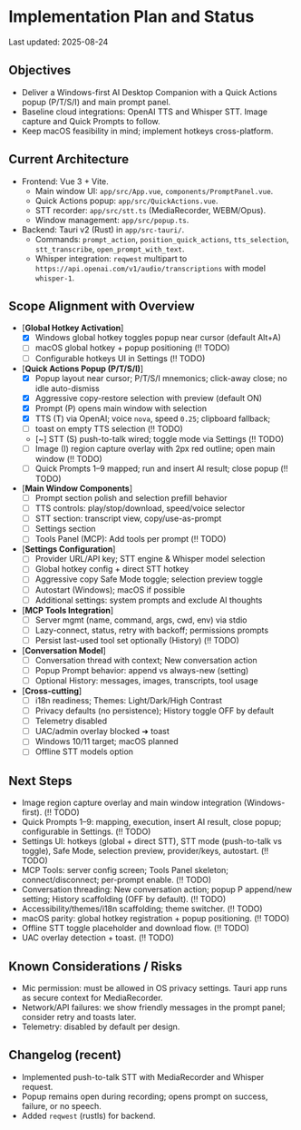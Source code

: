 # Implementation Plan and Status

Last updated: 2025-08-24

## Objectives
- Deliver a Windows-first AI Desktop Companion with a Quick Actions popup (P/T/S/I) and main prompt panel.
- Baseline cloud integrations: OpenAI TTS and Whisper STT. Image capture and Quick Prompts to follow.
- Keep macOS feasibility in mind; implement hotkeys cross-platform.
## Current Architecture
- Frontend: Vue 3 + Vite.
  - Main window UI: `app/src/App.vue`, `components/PromptPanel.vue`.
  - Quick Actions popup: `app/src/QuickActions.vue`.
  - STT recorder: `app/src/stt.ts` (MediaRecorder, WEBM/Opus).
  - Window management: `app/src/popup.ts`.
- Backend: Tauri v2 (Rust) in `app/src-tauri/`.
  - Commands: `prompt_action`, `position_quick_actions`, `tts_selection`, `stt_transcribe`, `open_prompt_with_text`.
  - Whisper integration: `reqwest` multipart to `https://api.openai.com/v1/audio/transcriptions` with model `whisper-1`.

## Scope Alignment with Overview

- [__Global Hotkey Activation__]
  - [x] Windows global hotkey toggles popup near cursor (default Alt+A)
  - [ ] macOS global hotkey + popup positioning (‼️ TODO)
  - [ ] Configurable hotkeys UI in Settings (‼️ TODO)

- [__Quick Actions Popup (P/T/S/I)__]
  - [x] Popup layout near cursor; P/T/S/I mnemonics; click-away close; no idle auto-dismiss
  - [x] Aggressive copy-restore selection with preview (default ON)
  - [x] Prompt (P) opens main window with selection
  - [x] TTS (T) via OpenAI; voice `nova`, speed `0.25`; clipboard fallback; 
  - [ ] toast on empty TTS selection (‼️ TODO)
  - [~] STT (S) push-to-talk wired; toggle mode via Settings (‼️ TODO)
  - [ ] Image (I) region capture overlay with 2px red outline; open main window (‼️ TODO)
  - [ ] Quick Prompts 1–9 mapped; run and insert AI result; close popup (‼️ TODO)

- [__Main Window Components__]
  - [ ] Prompt section polish and selection prefill behavior
  - [ ] TTS controls: play/stop/download, speed/voice selector
  - [ ] STT section: transcript view, copy/use-as-prompt
  - [ ] Settings section
  - [ ] Tools Panel (MCP): Add tools per prompt (‼️ TODO)

- [__Settings Configuration__]
  - [ ] Provider URL/API key; STT engine & Whisper model selection
  - [ ] Global hotkey config + direct STT hotkey
  - [ ] Aggressive copy Safe Mode toggle; selection preview toggle
  - [ ] Autostart (Windows); macOS if possible
  - [ ] Additional settings: system prompts and exclude AI thoughts

- [__MCP Tools Integration__]
  - [ ] Server mgmt (name, command, args, cwd, env) via stdio
  - [ ] Lazy-connect, status, retry with backoff; permissions prompts
  - [ ] Persist last-used tool set optionally (History) (‼️ TODO)

- [__Conversation Model__]
  - [ ] Conversation thread with context; New conversation action
  - [ ] Popup Prompt behavior: append vs always-new (setting)
  - [ ] Optional History: messages, images, transcripts, tool usage

- [__Cross-cutting__]
  - [ ] i18n readiness; Themes: Light/Dark/High Contrast
  - [ ] Privacy defaults (no persistence); History toggle OFF by default
  - [ ] Telemetry disabled
  - [ ] UAC/admin overlay blocked ➜ toast
  - [ ] Windows 10/11 target; macOS planned
  - [ ] Offline STT models option

## Next Steps
 - Image region capture overlay and main window integration (Windows-first). (‼️ TODO)
 - Quick Prompts 1–9: mapping, execution, insert AI result, close popup; configurable in Settings. (‼️ TODO)
 - Settings UI: hotkeys (global + direct STT), STT mode (push-to-talk vs toggle), Safe Mode, selection preview, provider/keys, autostart. (‼️ TODO)
 - MCP Tools: server config screen; Tools Panel skeleton; connect/disconnect; per-prompt enable. (‼️ TODO)
 - Conversation threading: New conversation action; popup P append/new setting; History scaffolding (OFF by default). (‼️ TODO)
 - Accessibility/themes/i18n scaffolding; theme switcher. (‼️ TODO)
 - macOS parity: global hotkey registration + popup positioning. (‼️ TODO)
 - Offline STT toggle placeholder and download flow. (‼️ TODO)
 - UAC overlay detection + toast. (‼️ TODO)

## Known Considerations / Risks
- Mic permission: must be allowed in OS privacy settings. Tauri app runs as secure context for MediaRecorder.
- Network/API failures: we show friendly messages in the prompt panel; consider retry and toasts later.
- Telemetry: disabled by default per design.
## Changelog (recent)
- Implemented push-to-talk STT with MediaRecorder and Whisper request.
- Popup remains open during recording; opens prompt on success, failure, or no speech.
- Added `reqwest` (rustls) for backend.
